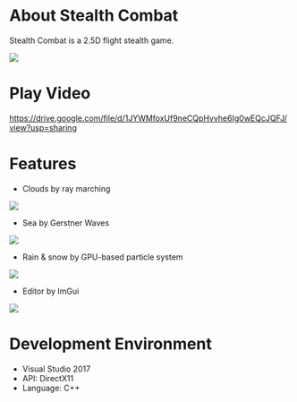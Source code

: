 # About Stealth Combat

Stealth Combat is a 2.5D flight stealth game.

![](https://user-images.githubusercontent.com/52908352/162648349-ed6987ac-ca81-45c6-a883-ba932accb541.png)

# Play Video

https://drive.google.com/file/d/1JYWMfoxUf9neCQpHvvhe6Ig0wEQcJQFJ/view?usp=sharing

# Features

* Clouds by ray marching

![](https://user-images.githubusercontent.com/52908352/162648517-7431e81f-08dd-487d-bef1-076b4e987906.png)

* Sea by Gerstner Waves

![](https://user-images.githubusercontent.com/52908352/162648846-8fdf58ac-1c61-467e-9719-195638b1dad7.png)

* Rain & snow by GPU-based particle system

![](https://user-images.githubusercontent.com/52908352/168458924-e8e084d6-5b2c-4cd9-bb58-e979acd6001f.png)

* Editor by ImGui

![](https://user-images.githubusercontent.com/52908352/162648870-b0abdf44-e4dc-46be-b158-d1d96906bf21.png)

# Development Environment

* Visual Studio 2017
* API: DirectX11
* Language: C++
